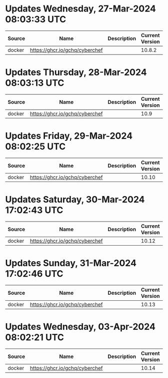 # Updates Wednesday, 27-Mar-2024 08:03:33 UTC
| Source | Name                           | Description | Current Version | New Version | Current AppVersion | New AppVersion | Reference                      |
| ------ | ------------------------------ | ----------- | --------------- | ----------- | ------------------ | -------------- | ------------------------------ |
| docker | https://ghcr.io/gchq/cyberchef |             | 10.8.2          | 10.9        |                    |                | https://ghcr.io/gchq/cyberchef |

# Updates Thursday, 28-Mar-2024 08:03:13 UTC
| Source | Name                           | Description | Current Version | New Version | Current AppVersion | New AppVersion | Reference                      |
| ------ | ------------------------------ | ----------- | --------------- | ----------- | ------------------ | -------------- | ------------------------------ |
| docker | https://ghcr.io/gchq/cyberchef |             | 10.9            | 10.10       |                    |                | https://ghcr.io/gchq/cyberchef |

# Updates Friday, 29-Mar-2024 08:02:25 UTC
| Source | Name                           | Description | Current Version | New Version | Current AppVersion | New AppVersion | Reference                      |
| ------ | ------------------------------ | ----------- | --------------- | ----------- | ------------------ | -------------- | ------------------------------ |
| docker | https://ghcr.io/gchq/cyberchef |             | 10.10           | 10.12       |                    |                | https://ghcr.io/gchq/cyberchef |

# Updates Saturday, 30-Mar-2024 17:02:43 UTC
| Source | Name                           | Description | Current Version | New Version | Current AppVersion | New AppVersion | Reference                      |
| ------ | ------------------------------ | ----------- | --------------- | ----------- | ------------------ | -------------- | ------------------------------ |
| docker | https://ghcr.io/gchq/cyberchef |             | 10.12           | 10.13       |                    |                | https://ghcr.io/gchq/cyberchef |

# Updates Sunday, 31-Mar-2024 17:02:46 UTC
| Source | Name                           | Description | Current Version | New Version | Current AppVersion | New AppVersion | Reference                      |
| ------ | ------------------------------ | ----------- | --------------- | ----------- | ------------------ | -------------- | ------------------------------ |
| docker | https://ghcr.io/gchq/cyberchef |             | 10.13           | 10.14       |                    |                | https://ghcr.io/gchq/cyberchef |

# Updates Wednesday, 03-Apr-2024 08:02:21 UTC
| Source | Name                           | Description | Current Version | New Version | Current AppVersion | New AppVersion | Reference                      |
| ------ | ------------------------------ | ----------- | --------------- | ----------- | ------------------ | -------------- | ------------------------------ |
| docker | https://ghcr.io/gchq/cyberchef |             | 10.14           | 10.15       |                    |                | https://ghcr.io/gchq/cyberchef |

